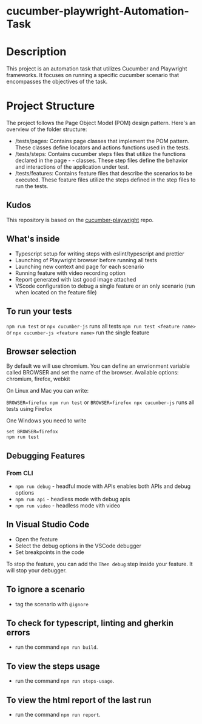 # cucumber-playwright-Automation-Task

# Description

This project is an automation task that utilizes Cucumber and Playwright frameworks. It focuses on running a specific cucumber scenario that encompasses the objectives of the task.

# Project Structure

The project follows the Page Object Model (POM) design pattern. Here's an overview of the folder structure:

- /tests/pages: Contains page classes that implement the POM pattern. These classes define locators and actions functions used in the tests.
- /tests/steps: Contains cucumber steps files that utilize the functions declared in the page - - classes. These step files define the behavior and interactions of the application under test.
- /tests/features: Contains feature files that describe the scenarios to be executed. These feature files utilize the steps defined in the step files to run the tests.

## Kudos

This repository is based on the [cucumber-playwright](https://github.com/Tallyb/cucumber-playwright/workflows/Test/badge.svg) repo.

## What's inside

- Typescript setup for writing steps with eslint/typescript and prettier
- Launching of Playwright browser before running all tests
- Launching new context and page for each scenario
- Running feature with video recording option
- Report generated with last good image attached
- VScode configuration to debug a single feature or an only scenario (run when located on the feature file)

## To run your tests

`npm run test` or `npx cucumber-js` runs all tests
`npm run test <feature name>` or `npx cucumber-js <feature name>` run the single feature

## Browser selection

By default we will use chromium. You can define an envrionment variable called BROWSER and
set the name of the browser. Available options: chromium, firefox, webkit

On Linux and Mac you can write:

`BROWSER=firefox npm run test` or `BROWSER=firefox npx cucumber-js` runs all tests using Firefox

One Windows you need to write

```
set BROWSER=firefox
npm run test
``` 

## Debugging Features

### From CLI

- `npm run debug` - headful mode with APIs enables both APIs and debug options
- `npm run api` - headless mode with debug apis
- `npm run video` - headless mode vith video

## In Visual Studio Code

- Open the feature
- Select the debug options in the VSCode debugger
- Set breakpoints in the code

To stop the feature, you can add the `Then debug` step inside your feature. It will stop your debugger.

## To ignore a scenario

- tag the scenario with `@ignore`

## To check for typescript, linting and gherkin errors

- run the command `npm run build`.

## To view the steps usage

- run the command `npm run steps-usage`.

## To view the html report of the last run

- run the command `npm run report`.
